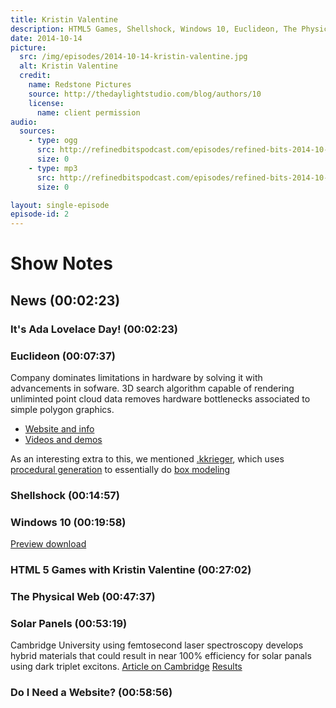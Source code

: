 ```yaml
---
title: Kristin Valentine
description: HTML5 Games, Shellshock, Windows 10, Euclideon, The Physical Web
date: 2014-10-14
picture:
  src: /img/episodes/2014-10-14-kristin-valentine.jpg
  alt: Kristin Valentine
  credit:
    name: Redstone Pictures
    source: http://thedaylightstudio.com/blog/authors/10
    license:
      name: client permission
audio:
  sources:
    - type: ogg
      src: http://refinedbitspodcast.com/episodes/refined-bits-2014-10-14-kristin-valentine.ogg
      size: 0
    - type: mp3
      src: http://refinedbitspodcast.com/episodes/refined-bits-2014-10-14-kristin-valentine.mp3
      size: 0

layout: single-episode
episode-id: 2
---
```


# Show Notes

## News (00:02:23)

### It's Ada Lovelace Day! (00:02:23)

### Euclideon (00:07:37)
Company dominates limitations in hardware by solving it with advancements in sofware. 3D search algorithm capable of rendering unliminted point cloud data removes hardware bottlenecks associated to simple polygon graphics. 

  * [Website and info](http://www.euclideon.com/)
  * [Videos and demos](https://www.youtube.com/user/EuclideonOfficial)

As an interesting extra to this, we mentioned [.kkrieger](http://en.wikipedia.org/wiki/.kkrieger), which uses [procedural generation](http://en.wikipedia.org/wiki/Procedural_generation) to essentially do [box modeling](http://en.wikipedia.org/wiki/Box_modeling)

### Shellshock (00:14:57)

### Windows 10 (00:19:58)
[Preview download](http://windows.microsoft.com/en-us/windows/preview)

### HTML 5 Games with Kristin Valentine (00:27:02)

### The Physical Web (00:47:37)

### Solar Panels (00:53:19)
Cambridge University using femtosecond laser spectroscopy develops hybrid materials that could result in near 100% efficiency for solar panals using dark triplet excitons.
[Article on Cambridge](http://www.cam.ac.uk/research/news/hybrid-materials-could-smash-the-solar-efficiency-ceiling)
[Results](http://www.nature.com/nmat/journal/vaop/ncurrent/full/nmat4093.html)

### Do I Need a Website? (00:58:56)
